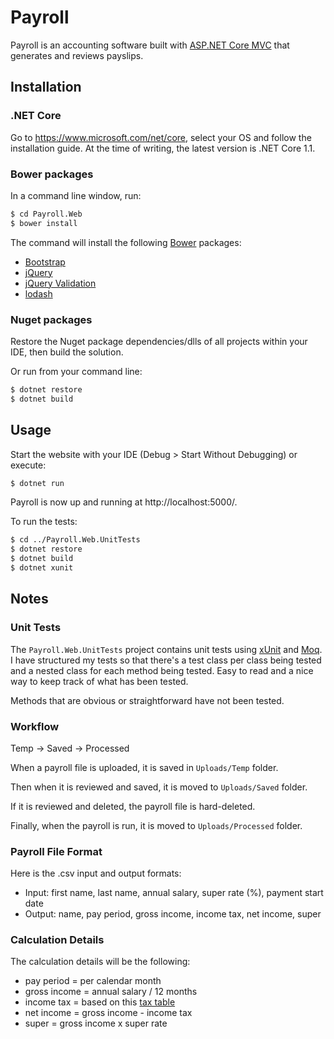 Payroll
============

Payroll is an accounting software built with [ASP.NET Core MVC](https://github.com/aspnet/Mvc) that generates and reviews payslips.


## Installation

### .NET Core

Go to https://www.microsoft.com/net/core, select your OS and follow the installation guide. At the time of writing, the latest version is .NET Core 1.1.

### Bower packages

In a command line window, run:

```sh
$ cd Payroll.Web
$ bower install
```

The command will install the following [Bower](https://bower.io/) packages:

* [Bootstrap](http://getbootstrap.com/)
* [jQuery](https://jquery.com/)
* [jQuery Validation](https://jqueryvalidation.org/)
* [lodash](https://lodash.com/)

### Nuget packages

Restore the Nuget package dependencies/dlls of all projects within your IDE, then build the solution.

Or run from your command line:
```sh
$ dotnet restore
$ dotnet build
```


## Usage

Start the website with your IDE (Debug > Start Without Debugging) or execute:
```sh
$ dotnet run
```

Payroll is now up and running at http://localhost:5000/.

To run the tests:
```sh
$ cd ../Payroll.Web.UnitTests
$ dotnet restore
$ dotnet build
$ dotnet xunit
```


## Notes

### Unit Tests

The `Payroll.Web.UnitTests` project contains unit tests using [xUnit](https://xunit.github.io/) and [Moq](https://github.com/moq/moq4).
I have structured my tests so that there's a test class per class being tested and a nested class for each method being tested. Easy to read and a nice way to keep track of what has been tested.

Methods that are obvious or straightforward have not been tested.

### Workflow

Temp -> Saved -> Processed

When a payroll file is uploaded, it is saved in `Uploads/Temp` folder.

Then when it is reviewed and saved, it is moved to `Uploads/Saved` folder.

If it is reviewed and deleted, the payroll file is hard-deleted.

Finally, when the payroll is run, it is moved to `Uploads/Processed` folder.

### Payroll File Format

Here is the .csv input and output formats:

* Input: first name, last name, annual salary, super rate (%), payment start date
* Output: name, pay period, gross income, income tax, net income, super

### Calculation Details

The calculation details will be the following:

* pay period = per calendar month
* gross income = annual salary / 12 months
* income tax = based on this [tax table](https://www.ato.gov.au/rates/individual-income-tax-rates/)
* net income = gross income - income tax
* super = gross income x super rate